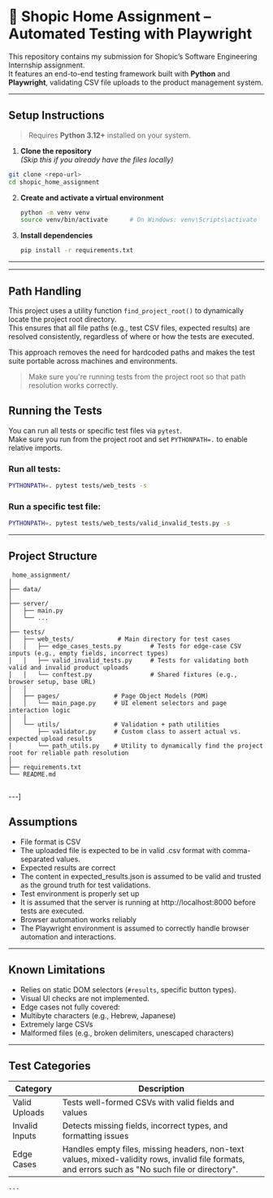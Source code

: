 # 🛒 Shopic Home Assignment – Automated Testing with Playwright

This repository contains my submission for Shopic’s Software Engineering Internship assignment.  
It features an end-to-end testing framework built with **Python** and **Playwright**, validating CSV file uploads to the product management system.

---

##  Setup Instructions

> Requires **Python 3.12+** installed on your system.

  1. **Clone the repository**  
   *(Skip this if you already have the files locally)*

   ```bash
   git clone <repo-url>
   cd shopic_home_assignment
   ```

   2. **Create and activate a virtual environment**

      ```bash
      python -m venv venv
      source venv/bin/activate      # On Windows: venv\Scripts\activate
      ```
   3. **Install dependencies**

      ```bash
      pip install -r requirements.txt
      ```
  ---
---

## Path Handling

This project uses a utility function `find_project_root()` to dynamically locate the project root directory.  
This ensures that all file paths (e.g., test CSV files, expected results) are resolved consistently, regardless of where or how the tests are executed.

This approach removes the need for hardcoded paths and makes the test suite portable across machines and environments.

> Make sure you're running tests from the project root so that path resolution works correctly.

##  Running the Tests
  
  You can run all tests or specific test files via `pytest`.  
  Make sure you run from the project root and set `PYTHONPATH=.` to enable relative imports.
  
  ### Run all tests:
  
  ```bash
  PYTHONPATH=. pytest tests/web_tests -s
  ```
  
  ### Run a specific test file:
  
  ```bash
  PYTHONPATH=. pytest tests/web_tests/valid_invalid_tests.py -s
  ```
  
  ---

##  Project Structure
  
```plaintext
 home_assignment/
│
├── data/                     
│
├── server/                  
│   ├── main.py               
│   └── ...                   
│
├── tests/                    
│   ├── web_tests/            # Main directory for test cases
│   │   ├── edge_cases_tests.py        # Tests for edge-case CSV inputs (e.g., empty fields, incorrect types)
│   │   ├── valid_invalid_tests.py     # Tests for validating both valid and invalid product uploads
│   │   └── conftest.py                # Shared fixtures (e.g., browser setup, base URL)
│   │
│   ├── pages/               # Page Object Models (POM)
│   │   └── main_page.py     # UI element selectors and page interaction logic
│   │
│   └── utils/               # Validation + path utilities
│       ├── validator.py     # Custom class to assert actual vs. expected upload results
│       └── path_utils.py    # Utility to dynamically find the project root for reliable path resolution
│
├── requirements.txt         
└── README.md                
            
```
---]

##  Assumptions

  - File format is CSV 
  - The uploaded file is expected to be in valid .csv format with comma-separated values.
  - Expected results are correct
  - The content in expected_results.json is assumed to be valid and trusted as the ground truth for test validations.
  - Test environment is properly set up
  - It is assumed that the server is running at http://localhost:8000 before tests are executed.
  - Browser automation works reliably
  - The Playwright environment is assumed to correctly handle browser automation and interactions.
---

##  Known Limitations

  - Relies on static DOM selectors (`#results`, specific button types).
  - Visual UI checks are not implemented.
  - Edge cases not fully covered:
  - Multibyte characters (e.g., Hebrew, Japanese)
  - Extremely large CSVs
  - Malformed files (e.g., broken delimiters, unescaped characters)

---

##  Test Categories
  
  | Category       | Description                                                                               |
  |----------------|-------------------------------------------------------------------------------------------|
  | Valid Uploads  | Tests well-formed CSVs with valid fields and values                                       |
  | Invalid Inputs | Detects missing fields, incorrect types, and formatting issues                            |
  | Edge Cases     | Handles empty files, missing headers, non-text values, mixed-validity rows, invalid file formats, and errors such as "No such file or directory". |    
    ---

